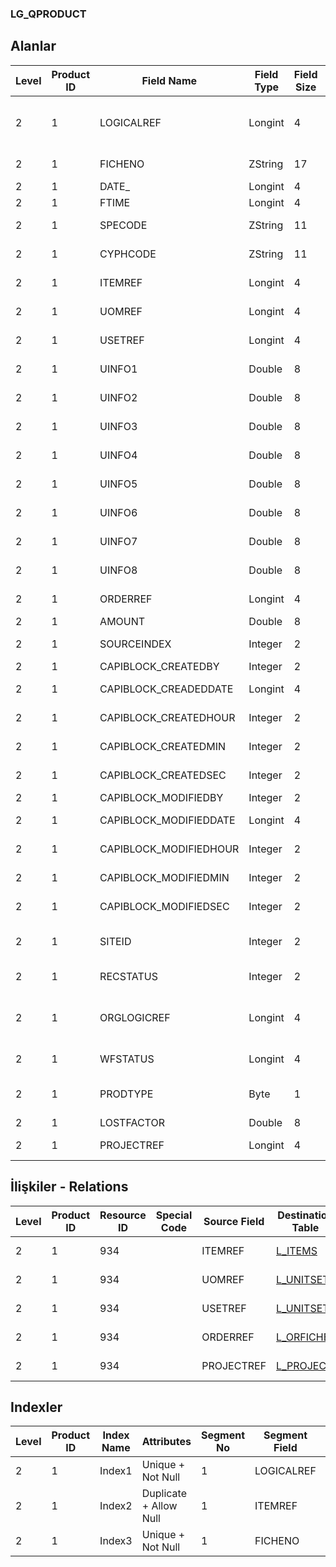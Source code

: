 ### LG_QPRODUCT

## Alanlar

**Level**|**Product ID**|**Field Name**|**Field Type**|**Field Size**|**Field Offset**|**Türkçe Açıklama**|**Expression**
-----|-----|-----|-----|-----|-----|-----|-----
2|1|LOGICALREF|Longint|4|0|Hızlı üretim log. Ref.|Quick Production Logical Reference
2|1|FICHENO|ZString|17|4|Fiş Numarası|Voucher Number
2|1|DATE_|Longint|4|21|Tarih|Date
2|1|FTIME|Longint|4|25|Saat|Hour
2|1|SPECODE|ZString|11|29|Özel Kod|Auxiliary Code
2|1|CYPHCODE|ZString|11|40|Yetki Kodu|Authorization. Code
2|1|ITEMREF|Longint|4|51|Malzemeler Log. Ref.|ITEMS LOGICALREF
2|1|UOMREF|Longint|4|55|Birim seti log. Ref.|UNITSETL LOGICALREF
2|1|USETREF|Longint|4|59|Birim seti log. Ref.|UNITSETF LOGICALREF
2|1|UINFO1|Double|8|63|Çevrim Katsayısı|Conversion Factor
2|1|UINFO2|Double|8|71|Çevrim Katsayısı|Conversion Factor
2|1|UINFO3|Double|8|79|Çevrim Katsayısı|Conversion Factor
2|1|UINFO4|Double|8|87|Çevrim Katsayısı|Conversion Factor
2|1|UINFO5|Double|8|95|Çevrim Katsayısı|Conversion Factor
2|1|UINFO6|Double|8|103|Çevrim Katsayısı|Conversion Factor
2|1|UINFO7|Double|8|111|Çevrim Katsayısı|Conversion Factor
2|1|UINFO8|Double|8|119|Çevrim Katsayısı|Conversion Factor
2|1|ORDERREF|Longint|4|127|Sipariş fişi log. Ref.|ORFICHE LOGICALREF
2|1|AMOUNT|Double|8|131|Tutar|Amount
2|1|SOURCEINDEX|Integer|2|139|Ambar Numarası|Warehouse Number
2|1|CAPIBLOCK_CREATEDBY|Integer|2|141|Oluşturan|Created By
2|1|CAPIBLOCK_CREADEDDATE|Longint|4|143|Oluşturulma Tarihi|Created Date
2|1|CAPIBLOCK_CREATEDHOUR|Integer|2|147|Oluşturulma Saati|Created Hour
2|1|CAPIBLOCK_CREATEDMIN|Integer|2|149|Oluşturulma Dakikası|Created Minute
2|1|CAPIBLOCK_CREATEDSEC|Integer|2|151|Oluşturulma Saniyesi|Created Second
2|1|CAPIBLOCK_MODIFIEDBY|Integer|2|153|Değiştiren|Modified By
2|1|CAPIBLOCK_MODIFIEDDATE|Longint|4|155|Değiştirilme Tarihi|Modified Date
2|1|CAPIBLOCK_MODIFIEDHOUR|Integer|2|159|Değiştirilme Saati|Modified Hour
2|1|CAPIBLOCK_MODIFIEDMIN|Integer|2|161|Değiştirilme Dakikası|Modified Minute
2|1|CAPIBLOCK_MODIFIEDSEC|Integer|2|163|Değiştirilme Saniyesi|Modified Second
2|1|SITEID|Integer|2|165|Veri Merkezi|Data Processing Site
2|1|RECSTATUS|Integer|2|167|Kayıt Durumu|Record Status
2|1|ORGLOGICREF|Longint|4|169|Orijinal Kayıt Log. Ref.|Original Record Logical Reference
2|1|WFSTATUS|Longint|4|173|Kullanımda Değil|Not In Use
2|1|PRODTYPE|Byte|1|177|Ürün tipi ; 1: Ürün; 2: Parçalama|Product Type ;1: Product;2: Parting
2|1|LOSTFACTOR|Double|8|178|Fire Faktörü|Scrap Rate
2|1|PROJECTREF|Longint|4|186|Proje Referansı|PROJECT Reference

## İlişkiler - Relations
**Level**|**Product ID**|**Resource ID**|**Special Code**|**Source Field**|**Destination Table**|**Destination Field**|**Relation Type**|**Extra Condition**
-----|-----|-----|-----|-----|-----|-----|-----|-----
2|1|934||ITEMREF|[L_ITEMS](../L_ITEMS "L_ITEMS")|LOGICALREF|one-to-one|
2|1|934||UOMREF|[L_UNITSETL](../L_UNITSETL "L_UNITSETL")|LOGICALREF|one-to-one|
2|1|934||USETREF|[L_UNITSETL](../L_UNITSETL "L_UNITSETL")|LOGICALREF|one-to-one|
2|1|934||ORDERREF|[L_ORFICHE](../L_ORFICHE "L_ORFICHE")|LOGICALREF|one-to-one|
2|1|934||PROJECTREF|[L_PROJECT](../L_PROJECT "L_PROJECT")|LOGICALREF|one-to-one|

## Indexler
**Level**|**Product ID**|**Index Name**|**Attributes**|**Segment No**|**Segment Field**|**Sense**
-----|-----|-----|-----|-----|-----|-----
2|1|Index1|Unique + Not Null|1|LOGICALREF|Ascending
2|1|Index2|Duplicate + Allow Null|1|ITEMREF|Ascending
2|1|Index3|Unique + Not Null|1|FICHENO|Ascending
